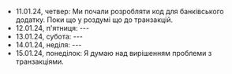 - 11.01.24, четвер: Ми почали розробляти код для банківського додатку. Поки що у роздумі що до транзакцій.
- 12.01.24, п'ятниця: ---
- 13.01.24, субота: ---
- 14.01.24, неділя: ---
- 15.01.24, понеділок: Я думаю над вирішенням проблеми з транзакціями.
